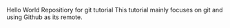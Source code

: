 Hello World Repositiory for git tutorial
This tutorial mainly focuses on git and using Github as its remote.
